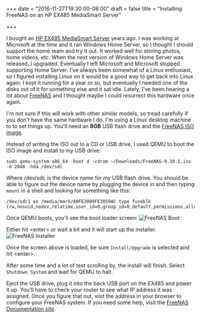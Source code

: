 +++
date = "2016-11-27T19:30:00-08:00"
draft = false
title = "Installing FreeNAS on an HP EX485 MediaSmart Server"

+++

I bought an [HP EX485 MediaSmart Server](https://en.wikipedia.org/wiki/HP_MediaSmart_Server) years ago. I was working at Microsoft at the time and it ran Windows Home Server, so I thought I should support the home team and try it out. It worked well for storing photos, home videos, etc. When the next version of Windows Home Server was released, I upgraded. Eventually I left Microsoft and Microsoft stopped supporting Home Server. I've always been somewhat of a Linux enthusiast, so I figured installing Linux on it would be a good way to get back into Linux again. I kept it running for a year or so, but eventually I needed one of the disks out of it for something else and it sat idle. Lately, I've been hearing a lot about [FreeNAS](http://www.freenas.org/) and I thought maybe I could resurrect this hardware once again.



I'm not sure if this will work with other similar models, so tread carefully if you don't have the same hardware I do. I'm using a Linux desktop machine to to set things up. You'll need an **8GB** USB flash drive and the [FreeNAS ISO image](http://www.freenas.org/download-freenas-release/).  

Instead of writing the ISO out to a CD or USB drive, I used QEMU to boot the ISO image and install to my USB drive:
```
sudo qemu-system-x86_64 -boot d -cdrom ~/Downloads/FreeNAS-9.10.1.iso -m 2048 -hda /dev/sdc
```
Where /dev/sdc is the device name for my USB flash drive. You should be able to figure out the device name by plugging the device in and then typing `mount` in a shell and looking for something like this:

```
/dev/sdc1 on /media/mark/A0FE3089FE3059AC type fuseblk (rw,nosuid,nodev,relatime,user_id=0,group_id=0,default_permissions,allow_other,blksize=4096,uhelper=udisks2)
```

Once QEMU boots, you'll see the boot loader screen:
![FreeNAS Boot](../../images/freenas-boot.png)

Either hit \<enter\> or wait a bit and it will start up the installer.
![FreeNAS Installer](../../images/freenas-install.png)

Once the screen above is loaded, be sure `Install/Upgrade` is selected and hit \<enter\>.

After some time and a lot of text scrolling by, the install will finish. Select `Shutdown System` and wait for QEMU to halt.

Eject the USB drive, plug it into the back USB port on the EX485 and power it up. You'll have to check your router to see what IP address it was assigned. Once you figure that out, visit the address in your browser to configure your FreeNAS system. If you need some help, visit the [FreeNAS Documentation site](http://doc.freenas.org/).
